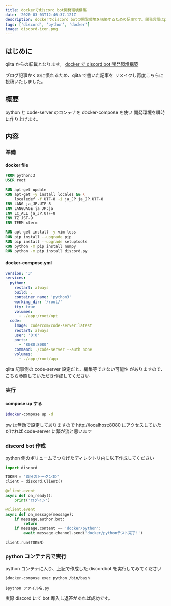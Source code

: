 ```yaml
---
title: dockerでdiscord bot開発環境構築
date: '2020-03-03T12:46:37.121Z'
description: dockerでdiscord botの開発環境を構築するための記事です。開発言語はpythonを前提に進めます。
tags: ['discord', 'python', 'docker']
image: discord-icon.png
---
```


## はじめに

qiita からの転載となります。
[docker で discord bot 開発環境構築](https://qiita.com/takapp/items/abcf1f56285ba601b701)

ブログ記事かくのに慣れるため、qiita で書いた記事を
リメイクし再度こちらに投稿いたしました。

## 概要

python と code-server のコンテナを docker-compose を使い
開発環境を瞬時に作り上げます。

## 内容

### 準備

#### docker file

```Dockerfile
FROM python:3
USER root

RUN apt-get update
RUN apt-get -y install locales && \
    localedef -f UTF-8 -i ja_JP ja_JP.UTF-8
ENV LANG ja_JP.UTF-8
ENV LANGUAGE ja_JP:ja
ENV LC_ALL ja_JP.UTF-8
ENV TZ JST-9
ENV TERM xterm

RUN apt-get install -y vim less
RUN pip install --upgrade pip
RUN pip install --upgrade setuptools
RUN python -m pip install numpy
RUN python -m pip install discord.py
```

#### docker-compose.yml

```yml
version: '3'
services:
  python:
    restart: always
    build: .
    container_name: 'python3'
    working_dir: '/root/'
    tty: true
    volumes:
      - ./app:/root/opt
  code:
    image: codercom/code-server:latest
    restart: always
    user: '0:0'
    ports:
      - '8080:8080'
    command: ./code-server --auth none
    volumes:
      - ./app:/root/app
```

qiita 記事側の code-server 設定だと、編集等できない可能性
がありますので、こちら参照していただき作成してください

### 実行

#### compose up する

```sh
$docker-compose up -d
```

pw は無効で設定してありますので
http://localhost:8080
にアクセスしていただければ code-server に繋が流と思います

### discord bot 作成

python 側のボリュームでつなげたディレクトリ内に以下作成してください

```python
import discord

TOKEN = "自分のトークンID"
client = discord.Client()

@client.event
async def on_ready():
    print('ログイン')

@client.event
async def on_message(message):
    if message.author.bot:
        return
    if message.content == 'docker/python':
        await message.channel.send('docker/pythonテスト完了!')

client.run(TOKEN)
```

### python コンテナ内で実行

python コンテナに入り、上記で作成した discordbot を実行してみてください

```shell
$docker-compose exec python /bin/bash
```

```shell
$python ファイル名.py
```

実際 discord にて bot 導入し返答があれば成功です。
